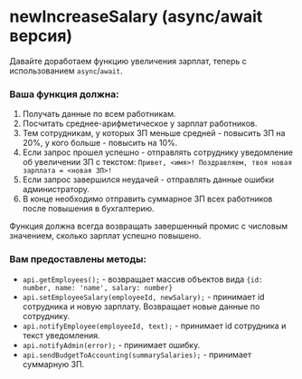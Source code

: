 # newIncreaseSalary (async/await версия)

Давайте доработаем функцию увеличения зарплат, теперь с использованием `async`/`await`.

### Ваша функция должна:

1. Получать данные по всем работникам.
2. Посчитать среднее-арифметическое у зарплат работников.
3. Тем сотрудникам, у которых ЗП меньше средней - повысить ЗП на 20%, у кого больше - повысить на 10%.
4. Если запрос прошел успешно - отправлять сотруднику уведомление об увеличении ЗП с текстом: `Привет, <имя>! Поздравляем, твоя новая зарплата = <новая ЗП>!`
5. Если запрос завершился неудачей - отправлять данные ошибки администратору.
6. В конце необходимо отправить суммарное ЗП всех работников после повышения в бухгалтерию.

Функция должна всегда возвращать завершенный промис с числовым значением, сколько зарплат успешно повышено.

### Вам предоставлены методы:

- `api.getEmployees();` - возвращает массив объектов вида `{id: number, name: 'name', salary: number}`
- `api.setEmployeeSalary(employeeId, newSalary);` - принимает id сотрудника и новую зарплату. Возвращает новые данные по сотруднику.
- `api.notifyEmployee(employeeId, text);` - принимает id сотрудника и текст уведомления.
- `api.notifyAdmin(error);` - принимает ошибку.
- `api.sendBudgetToAccounting(summarySalaries);` - принимает суммарную ЗП.
